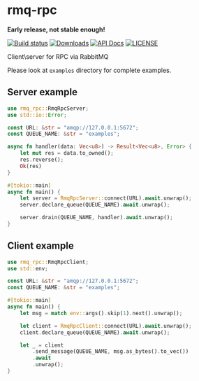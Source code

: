 # rmq-rpc
**Early release, not stable enough!**

[![Build status](https://github.com/sivakov512/rmq-rpc/actions/workflows/test.yml/badge.svg)](https://github.com/sivakov512/rmq-rpc/actions/workflows/test.yml)
[![Downloads](https://img.shields.io/crates/d/rmq-rpc.svg)](https://crates.io/crates/rmq-rpc)
[![API Docs](https://docs.rs/rmq-rpc/badge.svg)](https://docs.rs/rmq-rpc)
[![LICENSE](https://img.shields.io/badge/license-MIT-blue.svg)](LICENSE)

Client\server for RPC via RabbitMQ

Please look at `examples` directory for complete examples.

## Server example

```rust
use rmq_rpc::RmqRpcServer;
use std::io::Error;

const URL: &str = "amqp://127.0.0.1:5672";
const QUEUE_NAME: &str = "examples";

async fn handler(data: Vec<u8>) -> Result<Vec<u8>, Error> {
    let mut res = data.to_owned();
    res.reverse();
    Ok(res)
}

#[tokio::main]
async fn main() {
    let server = RmqRpcServer::connect(URL).await.unwrap();
    server.declare_queue(QUEUE_NAME).await.unwrap();

    server.drain(QUEUE_NAME, handler).await.unwrap();
}
```

## Client example
```rust
use rmq_rpc::RmqRpcClient;
use std::env;

const URL: &str = "amqp://127.0.0.1:5672";
const QUEUE_NAME: &str = "examples";

#[tokio::main]
async fn main() {
    let msg = match env::args().skip(1).next().unwrap();

    let client = RmqRpcClient::connect(URL).await.unwrap();
    client.declare_queue(QUEUE_NAME).await.unwrap();

    let _ = client
        .send_message(QUEUE_NAME, msg.as_bytes().to_vec())
        .await
        .unwrap();
}
```
